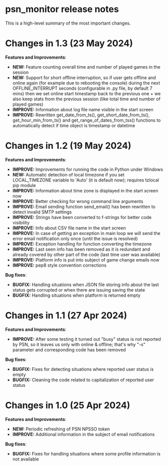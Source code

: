 # psn_monitor release notes

This is a high-level summary of the most important changes. 

# Changes in 1.3 (23 May 2024)

**Features and Improvements**:

- **NEW:** Feature counting overall time and number of played games in the session
- **NEW:** Support for short offline interruption, so if user gets offline and online again (for example due to rebooting the console) during the next OFFLINE_INTERRUPT seconds (configurable in .py file, by default 7 mins) then we set online start timestamp back to the previous one + we also keep stats from the previous session (like total time and number of played games)
- **IMPROVE:** Information about log file name visible in the start screen
- **IMPROVE:** Rewritten get_date_from_ts(), get_short_date_from_ts(), get_hour_min_from_ts() and get_range_of_dates_from_tss() functions to automatically detect if time object is timestamp or datetime

# Changes in 1.2 (19 May 2024)

**Features and Improvements**:

- **IMPROVE:** Improvements for running the code in Python under Windows
- **NEW:** Automatic detection of local timezone if you set LOCAL_TIMEZONE variable to 'Auto' (it is default now); requires tzlocal pip module
- **IMPROVE:** Information about time zone is displayed in the start screen now
- **IMPROVE:** Better checking for wrong command line arguments
- **IMPROVE:** Email sending function send_email() has been rewritten to detect invalid SMTP settings
- **IMPROVE:** Strings have been converted to f-strings for better code visibility
- **IMPROVE:** Info about CSV file name in the start screen
- **IMPROVE:** In case of getting an exception in main loop we will send the error email notification only once (until the issue is resolved)
- **IMPROVE:** Exception handling for function converting the timezone
- **IMPROVE:** Last seen info has been removed as it is redundant and already covered by other part of the code (last time user was available)
- **IMPROVE:** Platform info is put into subject of game change emails now
- **IMPROVE:** pep8 style convention corrections

**Bug fixes**:

- **BUGFIX:** Handling situations when JSON file storing info about the last status gets corrupted or when there are issuing saving the state
- **BUGFIX:** Handling situations when platform is returned empty

# Changes in 1.1 (27 Apr 2024)

**Features and Improvements**:

- **IMPROVE:** After some testing it turned out "busy" status is not reported by PSN, so it leaves us only with online & offline; that's why "-s" parameter and corresponding code has been removed

**Bug fixes**:

- **BUGFIX:** Fixes for detecting situations where reported user status is empty
- **BUGFIX:** Cleaning the code related to capitalization of reported user status

# Changes in 1.0 (25 Apr 2024)

**Features and Improvements**:

- **NEW:** Periodic refreshing of PSN NPSSO token
- **IMPROVE:** Additional information in the subject of email notifications

**Bug fixes**:

- **BUGFIX:** Fixes for handling situations where some profile information is not available
